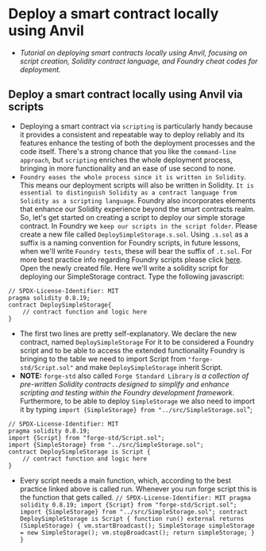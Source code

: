 # Deploy a smart contract locally using Anvil
- *Tutorial on deploying smart contracts locally using Anvil, focusing on script creation, Solidity contract language, and Foundry cheat codes for deployment.*

## Deploy a smart contract locally using Anvil via scripts
- Deploying a smart contract via `scripting` is particularly handy because it provides a consistent and repeatable way to deploy reliably and its features enhance the testing of both the deployment processes and the code itself. There's a strong chance that you like the `command-line approach`, but `scripting` enriches the whole deployment process, bringing in more functionality and an ease of use second to none.
- `Foundry eases the whole process since it is written in Solidity`. This means our deployment scripts will also be written in Solidity. `It is essential to distinguish Solidity as a contract language from Solidity as a scripting language`. Foundry also incorporates elements that enhance our Solidity experience beyond the smart contracts realm. So, let's get started on creating a script to deploy our simple storage contract. In Foundry we `keep our scripts in the script folder`. Please create a new file called `DeploySimpleStorage.s.sol`. Using `.s.sol` as a suffix is a naming convention for Foundry scripts, in future lessons, when we'll write `Foundry tests`, these will bear the suffix of `.t.sol`. For more best practice info regarding Foundry scripts please click [here](https://book.getfoundry.sh/tutorials/best-practices#scripts). Open the newly created file. Here we'll write a solidity script for deploying our SimpleStorage contract. Type the following javascript: 

``` 
// SPDX-License-Identifier: MIT 
pragma solidity 0.8.19; 
contract DeploySimpleStorage{
    // contract function and logic here
} 
```

- The first two lines are pretty self-explanatory. We declare the new contract, named `DeploySimpleStorage` For it to be considered a Foundry script and to be able to access the extended functionality Foundry is bringing to the table we need to import Script from `"forge-std/Script.sol"` and make `DeploySimpleStorage` inherit Script. 
- **NOTE:** `forge-std` also called `Forge Standard Library` *is a collection of pre-written Solidity contracts designed to simplify and enhance scripting and testing within the Foundry development framework*. Furthermore, to be able to deploy `SimpleStorage` we also need to import it by typing `import {SimpleStorage} from "../src/SimpleStorage.sol`"; 

```
// SPDX-License-Identifier: MIT 
pragma solidity 0.8.19;
import {Script} from "forge-std/Script.sol";
import {SimpleStorage} from "../src/SimpleStorage.sol";
contract DeploySimpleStorage is Script {
    // contract function and logic here
}
``` 

- Every script needs a main function, which, according to the best practice linked above is called run. Whenever you run forge script this is the function that gets called. ``` // SPDX-License-Identifier: MIT pragma solidity 0.8.19; import {Script} from "forge-std/Script.sol"; import {SimpleStorage} from "../src/SimpleStorage.sol"; contract DeploySimpleStorage is Script {
function run() external returns (SimpleStorage) {
vm.startBroadcast();
SimpleStorage simpleStorage = new SimpleStorage();
vm.stopBroadcast();
return simpleStorage;
}
} ```
